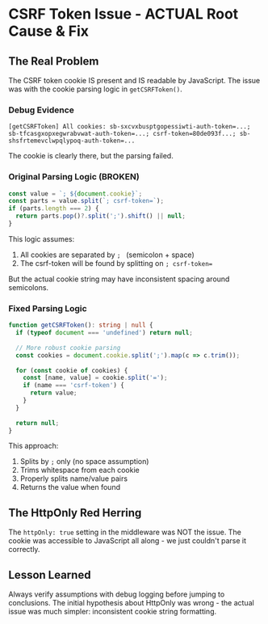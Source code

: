 # CSRF Token Issue - ACTUAL Root Cause & Fix

## The Real Problem

The CSRF token cookie IS present and IS readable by JavaScript. The issue was with the cookie parsing logic in `getCSRFToken()`.

### Debug Evidence
```
[getCSRFToken] All cookies: sb-sxcvxbusptgopessiwti-auth-token=...; sb-tfcasgxopxegwrabvwat-auth-token=...; csrf-token=80de093f...; sb-shsfrtemevclwpqlypoq-auth-token=...
```

The cookie is clearly there, but the parsing failed.

### Original Parsing Logic (BROKEN)
```typescript
const value = `; ${document.cookie}`;
const parts = value.split(`; csrf-token=`);
if (parts.length === 2) {
  return parts.pop()?.split(';').shift() || null;
}
```

This logic assumes:
1. All cookies are separated by `; ` (semicolon + space)
2. The csrf-token will be found by splitting on `; csrf-token=`

But the actual cookie string may have inconsistent spacing around semicolons.

### Fixed Parsing Logic
```typescript
function getCSRFToken(): string | null {
  if (typeof document === 'undefined') return null;
  
  // More robust cookie parsing
  const cookies = document.cookie.split(';').map(c => c.trim());
  
  for (const cookie of cookies) {
    const [name, value] = cookie.split('=');
    if (name === 'csrf-token') {
      return value;
    }
  }
  
  return null;
}
```

This approach:
1. Splits by `;` only (no space assumption)
2. Trims whitespace from each cookie
3. Properly splits name/value pairs
4. Returns the value when found

## The HttpOnly Red Herring

The `httpOnly: true` setting in the middleware was NOT the issue. The cookie was accessible to JavaScript all along - we just couldn't parse it correctly.

## Lesson Learned

Always verify assumptions with debug logging before jumping to conclusions. The initial hypothesis about HttpOnly was wrong - the actual issue was much simpler: inconsistent cookie string formatting.